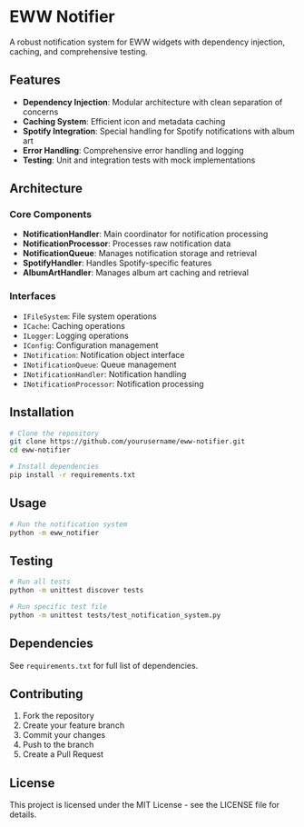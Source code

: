# EWW Notifier

A robust notification system for EWW widgets with dependency injection, caching, and comprehensive testing.

## Features

- **Dependency Injection**: Modular architecture with clean separation of concerns
- **Caching System**: Efficient icon and metadata caching
- **Spotify Integration**: Special handling for Spotify notifications with album art
- **Error Handling**: Comprehensive error handling and logging
- **Testing**: Unit and integration tests with mock implementations

## Architecture

### Core Components

- **NotificationHandler**: Main coordinator for notification processing
- **NotificationProcessor**: Processes raw notification data
- **NotificationQueue**: Manages notification storage and retrieval
- **SpotifyHandler**: Handles Spotify-specific features
- **AlbumArtHandler**: Manages album art caching and retrieval

### Interfaces

- `IFileSystem`: File system operations
- `ICache`: Caching operations
- `ILogger`: Logging operations
- `IConfig`: Configuration management
- `INotification`: Notification object interface
- `INotificationQueue`: Queue management
- `INotificationHandler`: Notification handling
- `INotificationProcessor`: Notification processing

## Installation

```bash
# Clone the repository
git clone https://github.com/yourusername/eww-notifier.git
cd eww-notifier

# Install dependencies
pip install -r requirements.txt
```

## Usage

```bash
# Run the notification system
python -m eww_notifier
```

## Testing

```bash
# Run all tests
python -m unittest discover tests

# Run specific test file
python -m unittest tests/test_notification_system.py
```

## Dependencies

See `requirements.txt` for full list of dependencies.

## Contributing

1. Fork the repository
2. Create your feature branch
3. Commit your changes
4. Push to the branch
5. Create a Pull Request

## License

This project is licensed under the MIT License - see the LICENSE file for details. 
